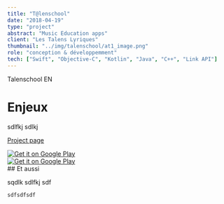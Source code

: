 ```yaml
---
title: "T@lenschool"
date: "2018-04-19"
type: "project"
abstract: "Music Education apps"
client: "Les Talens Lyriques"
thumbnail: "../img/talenschool/at1_image.png"
role: "conception & développemment"
tech: ["Swift", "Objective-C", "Kotlin", "Java", "C++", "Link API"]
---
```

Talenschool EN

# Enjeux 
sdlfkj sdlkj 


[Project page](https://www.lestalenslyriques.com/en/tlenschool-apps/)

<div class="storeBadge">
<a href='https://play.google.com/store/apps/details?id=com.lestalenslyriques.jouerensemble&pcampaignid=MKT-Other-global-all-co-prtnr-py-PartBadge-Mar2515-1'><img alt='Get it on Google Play' src='https://play.google.com/intl/en_us/badges/images/generic/en_badge_web_generic.png'/></a>
</div>


<div class="storeBadge">
<a href='https://play.google.com/store/apps/details?id=com.onoffon.talenschool.atelier2&pcampaignid=MKT-Other-global-all-co-prtnr-py-PartBadge-Mar2515-1'><img alt='Get it on Google Play' src='https://play.google.com/intl/en_us/badges/images/generic/en_badge_web_generic.png'/></a>
</div>
## Et aussi

sqdlk sdlfkj sdf

```
sdfsdfsdf
```
